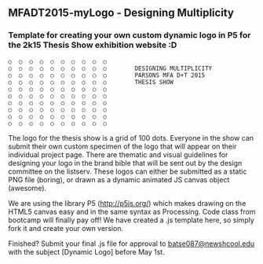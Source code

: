 ## MFADT2015-myLogo - Designing Multiplicity

### Template for creating your own custom dynamic logo in P5 for the 2k15 Thesis Show exhibition website :D

```
○  ○  ○  ○  ○  ○  ○  ○  ○  ○
○  ○  ○  ○  ○  ○  ○  ○  ○  ○		DESIGNING MULTIPLICITY
○  ○  ○  ○  ○  ○  ○  ○  ○  ○        PARSONS MFA D+T 2015
○  ○  ○  ○  ○  ○  ○  ○  ○  ○        THESIS SHOW
○  ○  ○  ○  ○  ○  ○  ○  ○  ○
○  ○  ○  ○  ○  ○  ○  ○  ○  ○
○  ○  ○  ○  ○  ○  ○  ○  ○  ○
○  ○  ○  ○  ○  ○  ○  ○  ○  ○
○  ○  ○  ○  ○  ○  ○  ○  ○  ○
○  ○  ○  ○  ○  ○  ○  ○  ○  ○
```

The logo for the thesis show is a grid of 100 dots. Everyone in the show can submit their own custom specimen of the logo that will appear on their individual project page. There are thematic and visual guidelines for designing your logo in the brand bible that will be sent out by the design committee on the listserv. These logos can either be submitted as a static PNG file (boring), or drawn as a dynamic animated JS canvas object (awesome).

We are using the library P5 (http://p5js.org/) which makes drawing on the HTML5 canvas easy and in the same syntax as Processing. Code class from bootcamp will finally pay off! We have created a .js template here, so simply fork it and create your own version. 

Finished? Submit your final .js file for approval to [batse087@newshcool.edu](mailto:batse087@newschool.edu?subject=[DynamicLogo]) with the subject [Dynamic Logo] before May 1st.
